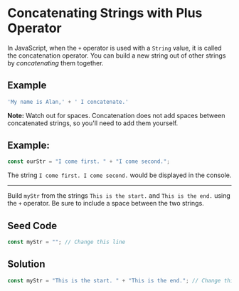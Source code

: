 # Concatenating Strings with Plus Operator

In JavaScript, when the `+` operator is used with a `String` value, it is called the concatenation operator. You can build a new string out of other strings by *concatenating* them together.

## Example

```javascript
'My name is Alan,' + ' I concatenate.'
```

**Note:** Watch out for spaces. Concatenation does not add spaces between concatenated strings, so you'll need to add them yourself.

## Example:

```javascript
const ourStr = "I come first. " + "I come second.";
```

The string `I come first. I come second.` would be displayed in the console.

-----

Build `myStr` from the strings `This is the start.` and `This is the end.` using the `+` operator. Be sure to include a space between the two strings.

## Seed Code

```javascript
const myStr = ""; // Change this line
```

## Solution

```javascript
const myStr = "This is the start. " + "This is the end."; // Change this line
```
